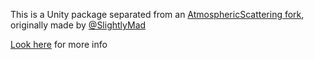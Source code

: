 This is a Unity package separated from an [AtmosphericScattering fork](https://github.com/nothke/AtmosphericScattering/tree/package), originally made by [@SlightlyMad](https://github.com/SlightlyMad)

[Look here](https://github.com/nothke/AtmosphericScattering/blob/package/README.md) for more info
